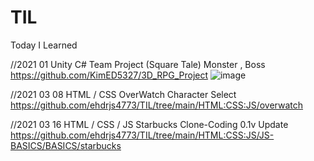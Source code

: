 # TIL

Today I Learned

//2021 01 Unity C# Team Project (Square Tale) Monster , Boss 
https://github.com/KimED5327/3D_RPG_Project
![image](https://user-images.githubusercontent.com/67626785/107299249-43ddc200-6aba-11eb-9f71-f41d0f811ac9.png)

//2021 03 08
HTML / CSS OverWatch Character Select 
 https://github.com/ehdrjs4773/TIL/tree/main/HTML:CSS:JS/overwatch

//2021 03 16
HTML / CSS / JS Starbucks Clone-Coding 0.1v Update
https://github.com/ehdrjs4773/TIL/tree/main/HTML:CSS:JS/JS-BASICS/BASICS/starbucks

